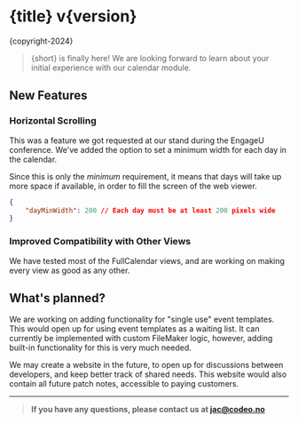 # {title} v{version}
{copyright-2024}

> {short} is finally here! We are looking forward to learn about
your initial experience with our calendar module.

## New Features
### Horizontal Scrolling
This was a feature we got requested at our stand during the EngageU conference.
We've added the option to set a minimum width for each day in the calendar.

Since this is only the *minimum* requirement, it means that days will take up more
space if available, in order to fill the screen of the web viewer.

```json
{
    "dayMinWidth": 200 // Each day must be at least 200 pixels wide
}
```

### Improved Compatibility with Other Views
We have tested most of the FullCalendar views, and are working on making every view
as good as any other.

## What's planned?
We are working on adding functionality for "single use" event templates.
This would open up for using event templates as a waiting list. It can currently be implemented
with custom FileMaker logic, however, adding built-in functionality for this is very much needed.

We may create a website in the future, to open up for discussions between developers,
and keep better track of shared needs. This website would also contain all future
patch notes, accessible to paying customers.

---

> **If you have any questions, please contact us at jac@codeo.no**